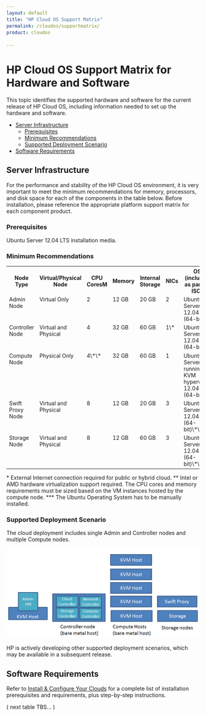 ```yaml
---
layout: default
title: "HP Cloud OS Support Matrix"
permalink: /cloudos/supportmatrix/
product: cloudos

---
```


# HP Cloud OS Support Matrix for Hardware and Software

This topic identifies the supported hardware and software for the current release of HP Cloud OS, including information needed to set up the 
hardware and software.

* [Server Infrastructure](#server-infrastructure)
  * [Prerequisites](#prerequisites)
  * [Minimum Recommendations](#minimum-recommendations)
  * [Supported Deployment Scenario](#supported-deployment-scenario)
* [Software Requirements](#software-requirements)

## Server Infrastructure

For the performance and stability of the HP Cloud OS environment, it is very important to meet the minimum recommendations for memory, 
processors, and disk space for each of the components in the table below. Before installation, please reference the appropriate 
platform support matrix for each component product.

### Prerequisites

Ubuntu Server 12.04 LTS installation media.

### Minimum Recommendations

<table>
<tr>
<th>Node Type</th>
<th>Virtual/Physical Node</th>
<th>CPU CoresM</th>
<th>Memory</th>
<th>Internal Storage</th>
<th>NICs</th>
<th>OS (included as part of ISO)</th>
</tr>

<tr>
<td style="text-align: left; vertical-align: top;"> Admin Node </td>
<td style="text-align: left; vertical-align: top;"> Virtual Only </td>
<td style="text-align: left; vertical-align: top;"> 2 </td>
<td style="text-align: left; vertical-align: top;"> 12 GB </td>
<td style="text-align: left; vertical-align: top;"> 20 GB </td>
<td style="text-align: left; vertical-align: top;"> 2 </td>
<td style="text-align: left; vertical-align: top;"> Ubuntu Server 12.04 LTS (64-bit) </td>
</tr>

<tr>
<td style="text-align: left; vertical-align: top;"> Controller Node </td>
<td style="text-align: left; vertical-align: top;"> Virtual and Physical </td>
<td style="text-align: left; vertical-align: top;"> 4 </td>
<td style="text-align: left; vertical-align: top;"> 32 GB </td>
<td style="text-align: left; vertical-align: top;"> 60 GB </td>
<td style="text-align: left; vertical-align: top;"> 1\* </td>
<td style="text-align: left; vertical-align: top;"> Ubuntu Server 12.04 LTS (64-bit) </td>
</tr>		

<tr>
<td style="text-align: left; vertical-align: top;"> Compute Node </td>
<td style="text-align: left; vertical-align: top;"> Physical Only </td>
<td style="text-align: left; vertical-align: top;"> 4\*\* </td>
<td style="text-align: left; vertical-align: top;"> 32 GB </td>
<td style="text-align: left; vertical-align: top;"> 60 GB </td>
<td style="text-align: left; vertical-align: top;"> 1 </td>
<td style="text-align: left; vertical-align: top;"> Ubuntu Server running KVM hypervisor 12.04 LTS (64-bit) </td>
</tr>			

<tr>
<td style="text-align: left; vertical-align: top;"> Swift Proxy Node </td>
<td style="text-align: left; vertical-align: top;"> Virtual and Physical </td>
<td style="text-align: left; vertical-align: top;"> 8 </td>
<td style="text-align: left; vertical-align: top;"> 12 GB </td>
<td style="text-align: left; vertical-align: top;"> 20 GB </td>
<td style="text-align: left; vertical-align: top;"> 3 </td>
<td style="text-align: left; vertical-align: top;"> Ubuntu Server 12.04 LTS (64-bit)\*\*\* </td>
</tr>	   

<tr>
<td style="text-align: left; vertical-align: top;"> Storage Node </td>
<td style="text-align: left; vertical-align: top;"> Virtual and Physical </td>
<td style="text-align: left; vertical-align: top;"> 8 </td>
<td style="text-align: left; vertical-align: top;"> 12 GB </td>
<td style="text-align: left; vertical-align: top;"> 60 GB </td>
<td style="text-align: left; vertical-align: top;"> 3 </td>
<td style="text-align: left; vertical-align: top;"> Ubuntu Server 12.04 LTS (64-bit)\*\*\* </td>
</tr>	   

</table>

\* External Internet connection required for public or hybrid cloud.
\*\* Intel or AMD hardware virtualization support required. The CPU cores and memory requirements must be sized based on the VM instances hosted by the compute node.
\*\*\* The Ubuntu Operating System has to be manually installed.


### Supported Deployment Scenario

The cloud deployment includes single Admin and Controller nodes and multiple Compute nodes.

<img src="media/cloudos-supported-deployment-scenario.png" title="HP Cloud OS Supported Deployment Scenario" />

HP is actively developing other supported deployment scenarios, which may be available in a subsequent release.

## Software Requirements 

Refer to [Install &amp; Configure Your Clouds](/cloudos/install/) for a complete list of installation prerequisites and requirements, 
plus step-by-step instructions.

( next table TBS... ) 














 


